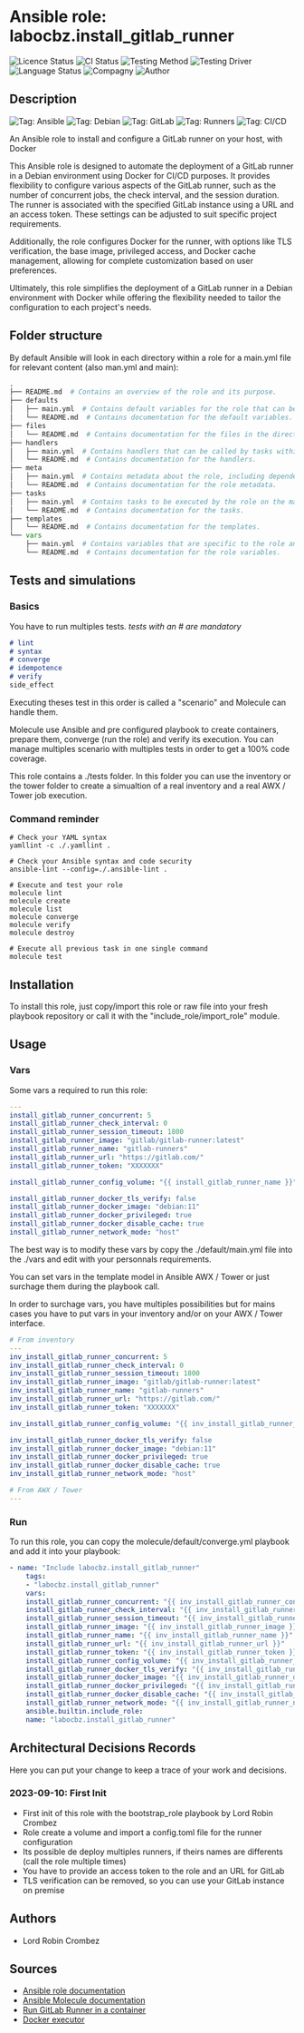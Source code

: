 # Ansible role: labocbz.install_gitlab_runner

![Licence Status](https://img.shields.io/badge/licence-MIT-brightgreen)
![CI Status](https://img.shields.io/badge/CI-success-brightgreen)
![Testing Method](https://img.shields.io/badge/Testing%20Method-Ansible%20Molecule-blueviolet)
![Testing Driver](https://img.shields.io/badge/Testing%20Driver-docker-blueviolet)
![Language Status](https://img.shields.io/badge/language-Ansible-red)
![Compagny](https://img.shields.io/badge/Compagny-Labo--CBZ-blue)
![Author](https://img.shields.io/badge/Author-Lord%20Robin%20Crombez-blue)

## Description

![Tag: Ansible](https://img.shields.io/badge/Tech-Ansible-orange)
![Tag: Debian](https://img.shields.io/badge/Tech-Debian-orange)
![Tag: GitLab](https://img.shields.io/badge/Tech-GitLab-orange)
![Tag: Runners](https://img.shields.io/badge/Tech-Runners-orange)
![Tag: CI/CD](https://img.shields.io/badge/Tech-CI%2FCD-orange)

An Ansible role to install and configure a GitLab runner on your host, with Docker

This Ansible role is designed to automate the deployment of a GitLab runner in a Debian environment using Docker for CI/CD purposes. It provides flexibility to configure various aspects of the GitLab runner, such as the number of concurrent jobs, the check interval, and the session duration. The runner is associated with the specified GitLab instance using a URL and an access token. These settings can be adjusted to suit specific project requirements.

Additionally, the role configures Docker for the runner, with options like TLS verification, the base image, privileged access, and Docker cache management, allowing for complete customization based on user preferences.

Ultimately, this role simplifies the deployment of a GitLab runner in a Debian environment with Docker while offering the flexibility needed to tailor the configuration to each project's needs.

## Folder structure

By default Ansible will look in each directory within a role for a main.yml file for relevant content (also man.yml and main):

```PYTHON
.
├── README.md  # Contains an overview of the role and its purpose.
├── defaults
│   ├── main.yml  # Contains default variables for the role that can be overridden by users.
│   └── README.md  # Contains documentation for the default variables.
├── files
│   └── README.md  # Contains documentation for the files in the directory.
├── handlers
│   ├── main.yml  # Contains handlers that can be called by tasks within the role.
│   └── README.md  # Contains documentation for the handlers.
├── meta
│   ├── main.yml  # Contains metadata about the role, including dependencies and supported platforms.
│   └── README.md  # Contains documentation for the role metadata.
├── tasks
│   ├── main.yml  # Contains tasks to be executed by the role on the managed nodes.
│   └── README.md  # Contains documentation for the tasks.
├── templates
│   └── README.md  # Contains documentation for the templates.
└── vars
    ├── main.yml  # Contains variables that are specific to the role and are not meant to be overridden.
    └── README.md  # Contains documentation for the role variables.
```

## Tests and simulations

### Basics

You have to run multiples tests. *tests with an # are mandatory*

```MARKDOWN
# lint
# syntax
# converge
# idempotence
# verify
side_effect
```

Executing theses test in this order is called a "scenario" and Molecule can handle them.

Molecule use Ansible and pre configured playbook to create containers, prepare them, converge (run the role) and verify its execution.
You can manage multiples scenario with multiples tests in order to get a 100% code coverage.

This role contains a ./tests folder. In this folder you can use the inventory or the tower folder to create a simualtion of a real inventory and a real AWX / Tower job execution.

### Command reminder

```SHELL
# Check your YAML syntax
yamllint -c ./.yamllint .

# Check your Ansible syntax and code security
ansible-lint --config=./.ansible-lint .

# Execute and test your role
molecule lint
molecule create
molecule list
molecule converge
molecule verify
molecule destroy

# Execute all previous task in one single command
molecule test
```

## Installation

To install this role, just copy/import this role or raw file into your fresh playbook repository or call it with the "include_role/import_role" module.

## Usage

### Vars

Some vars a required to run this role:

```YAML
---
install_gitlab_runner_concurrent: 5
install_gitlab_runner_check_interval: 0
install_gitlab_runner_session_timeout: 1800
install_gitlab_runner_image: "gitlab/gitlab-runner:latest"
install_gitlab_runner_name: "gitlab-runners"
install_gitlab_runner_url: "https://gitlab.com/"
install_gitlab_runner_token: "XXXXXXX"

install_gitlab_runner_config_volume: "{{ install_gitlab_runner_name }}"

install_gitlab_runner_docker_tls_verify: false
install_gitlab_runner_docker_image: "debian:11"
install_gitlab_runner_docker_privileged: true
install_gitlab_runner_docker_disable_cache: true
install_gitlab_runner_network_mode: "host"

```

The best way is to modify these vars by copy the ./default/main.yml file into the ./vars and edit with your personnals requirements.

You can set vars in the template model in Ansible AWX / Tower or just surchage them during the playbook call.

In order to surchage vars, you have multiples possibilities but for mains cases you have to put vars in your inventory and/or on your AWX / Tower interface.

```YAML
# From inventory
---
inv_install_gitlab_runner_concurrent: 5
inv_install_gitlab_runner_check_interval: 0
inv_install_gitlab_runner_session_timeout: 1800
inv_install_gitlab_runner_image: "gitlab/gitlab-runner:latest"
inv_install_gitlab_runner_name: "gitlab-runners"
inv_install_gitlab_runner_url: "https://gitlab.com/"
inv_install_gitlab_runner_token: "XXXXXXX"

inv_install_gitlab_runner_config_volume: "{{ inv_install_gitlab_runner_name }}"

inv_install_gitlab_runner_docker_tls_verify: false
inv_install_gitlab_runner_docker_image: "debian:11"
inv_install_gitlab_runner_docker_privileged: true
inv_install_gitlab_runner_docker_disable_cache: true
inv_install_gitlab_runner_network_mode: "host"

```

```YAML
# From AWX / Tower
---

```

### Run

To run this role, you can copy the molecule/default/converge.yml playbook and add it into your playbook:

```YAML
- name: "Include labocbz.install_gitlab_runner"
    tags:
    - "labocbz.install_gitlab_runner"
    vars:
    install_gitlab_runner_concurrent: "{{ inv_install_gitlab_runner_concurrent }}"
    install_gitlab_runner_check_interval: "{{ inv_install_gitlab_runner_check_interval }}"
    install_gitlab_runner_session_timeout: "{{ inv_install_gitlab_runner_session_timeout }}"
    install_gitlab_runner_image: "{{ inv_install_gitlab_runner_image }}"
    install_gitlab_runner_name: "{{ inv_install_gitlab_runner_name }}"
    install_gitlab_runner_url: "{{ inv_install_gitlab_runner_url }}"
    install_gitlab_runner_token: "{{ inv_install_gitlab_runner_token }}"
    install_gitlab_runner_config_volume: "{{ inv_install_gitlab_runner_config_volume }}"
    install_gitlab_runner_docker_tls_verify: "{{ inv_install_gitlab_runner_docker_tls_verify }}"
    install_gitlab_runner_docker_image: "{{ inv_install_gitlab_runner_docker_image }}"
    install_gitlab_runner_docker_privileged: "{{ inv_install_gitlab_runner_docker_privileged }}"
    install_gitlab_runner_docker_disable_cache: "{{ inv_install_gitlab_runner_docker_disable_cache }}"
    install_gitlab_runner_network_mode: "{{ inv_install_gitlab_runner_network_mode }}"
    ansible.builtin.include_role:
    name: "labocbz.install_gitlab_runner"
```

## Architectural Decisions Records

Here you can put your change to keep a trace of your work and decisions.

### 2023-09-10: First Init

* First init of this role with the bootstrap_role playbook by Lord Robin Crombez
* Role create a volume and import a config.toml file for the runner configuration
* Its possible de deploy multiples runners, if theirs names are differents (call the role multiple times)
* You have to provide an access token to the role and an URL for GitLab
* TLS verification can be removed, so you can use your GitLab instance on premise

## Authors

* Lord Robin Crombez

## Sources

* [Ansible role documentation](https://docs.ansible.com/ansible/latest/playbook_guide/playbooks_reuse_roles.html)
* [Ansible Molecule documentation](https://molecule.readthedocs.io/)
* [Run GitLab Runner in a container](https://docs.gitlab.com/runner/install/docker.html)
* [Docker executor](https://docs.gitlab.com/runner/executors/docker.html)